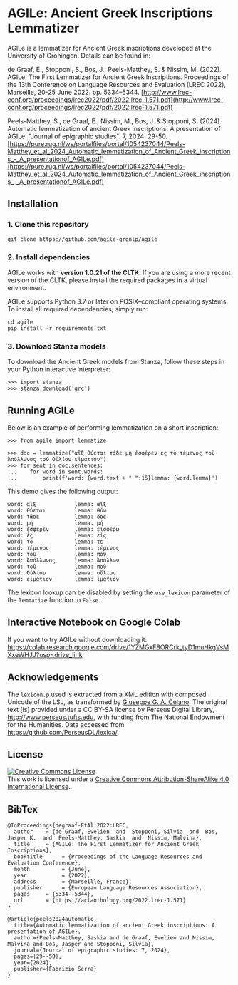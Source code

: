 
# AGILe: Ancient Greek Inscriptions Lemmatizer
AGILe is a lemmatizer for Ancient Greek inscriptions developed at the University of Groningen. Details can be found in:

de Graaf, E., Stopponi, S., Bos, J., Peels-Matthey, S. & Nissim, M. (2022). AGILe: The First Lemmatizer for Ancient Greek Inscriptions. Proceedings of the 13th Conference on Language Resources and Evaluation (LREC 2022), Marseille, 20-25 June 2022. pp. 5334–5344. [http://www.lrec-conf.org/proceedings/lrec2022/pdf/2022.lrec-1.571.pdf](http://www.lrec-conf.org/proceedings/lrec2022/pdf/2022.lrec-1.571.pdf)

Peels-Matthey, S., de Graaf, E., Nissim, M., Bos, J. & Stopponi, S. (2024). Automatic lemmatization of ancient Greek inscriptions: A presentation of AGILe. "Journal of epigraphic studies". 7, 2024: 29-50. [https://pure.rug.nl/ws/portalfiles/portal/1054237044/Peels-Matthey_et_al_2024_Automatic_lemmatization_of_Ancient_Greek_inscriptions_-_A_presentationof_AGILe.pdf](https://pure.rug.nl/ws/portalfiles/portal/1054237044/Peels-Matthey_et_al_2024_Automatic_lemmatization_of_Ancient_Greek_inscriptions_-_A_presentationof_AGILe.pdf)


## Installation
### 1. Clone this repository
```
git clone https://github.com/agile-gronlp/agile
```

### 2. Install dependencies
AGILe works with **version 1.0.21 of the CLTK**. If you are using a more recent version of the CLTK, please install the required packages in a virtual environment.

AGILe supports Python 3.7 or later on POSIX–compliant operating systems. To install all required dependencies, simply run:

```
cd agile
pip install -r requirements.txt
```

### 3. Download Stanza models
To download the Ancient Greek models from Stanza, follow these steps in your Python interactive interpreter:

```
>>> import stanza
>>> stanza.download('grc')
```

## Running AGILe
Below is an example of performing lemmatization on a short inscription:

```
>>> from agile import lemmatize

>>> doc = lemmatize("αἲξ θύεται τάδε μὴ ἐσφέρεν ἐς τὸ τέμενος τοῦ Ἀπόλλωνος τοῦ Οὐλίου εἱμάτιον")
>>> for sent in doc.sentences:
...    for word in sent.words:
...        print(f'word: {word.text + " ":15}lemma: {word.lemma}')
```

This demo gives the following output:
```
word: αἲξ            lemma: αἴξ
word: θύεται         lemma: θύω
word: τάδε           lemma: ὅδε
word: μὴ             lemma: μή
word: ἐσφέρεν        lemma: εἰσφέρω
word: ἐς             lemma: εἰς
word: τὸ             lemma: τε
word: τέμενος        lemma: τέμενος
word: τοῦ            lemma: ποῦ
word: Ἀπόλλωνος      lemma: Ἀπόλλων
word: τοῦ            lemma: ποῦ
word: Οὐλίου         lemma: οὔλιος
word: εἱμάτιον       lemma: ἱμάτιον
```
The lexicon lookup can be disabled by setting the `use_lexicon` parameter of the `lemmatize` function to `False`.

## Interactive Notebook on Google Colab
If you want to try AGILe without downloading it: https://colab.research.google.com/drive/1YZMGxF8ORCrk_tyD1muHkgVsMXxeWHJJ?usp=drive_link

## Acknowledgements
The `lexicon.p` used is extracted from a XML edition with composed Unicode of the LSJ, as transformed by [Giuseppe G. A. Celano](https://github.com/gcelano/LSJ_GreekUnicode). The original text [is] provided under a CC BY-SA license by Perseus Digital Library, http://www.perseus.tufts.edu, with funding from The National Endowment for the Humanities.
Data accessed from https://github.com/PerseusDL/lexica/.

## License
[![Creative Commons License](https://licensebuttons.net/l/by-sa/4.0/88x31.png)](https://creativecommons.org/licenses/by-sa/4.0/)<br />
This work is licensed under a [Creative Commons Attribution-ShareAlike 4.0 International License](https://creativecommons.org/licenses/by-sa/4.0/).

## BibTex
```
@InProceedings{degraaf-EtAl:2022:LREC,
  author    = {de Graaf, Evelien  and  Stopponi, Silvia  and  Bos, Jasper K.  and  Peels-Matthey, Saskia  and  Nissim, Malvina},
  title     = {AGILe: The First Lemmatizer for Ancient Greek Inscriptions},
  booktitle      = {Proceedings of the Language Resources and Evaluation Conference},
  month          = {June},
  year           = {2022},
  address        = {Marseille, France},
  publisher      = {European Language Resources Association},
  pages     = {5334--5344},
  url       = {https://aclanthology.org/2022.lrec-1.571}
}
```

```
@article{peels2024automatic,
  title={Automatic lemmatization of ancient Greek inscriptions: A presentation of AGILe},
  author={Peels-Matthey, Saskia and de Graaf, Evelien and Nissim, Malvina and Bos, Jasper and Stopponi, Silvia},
  journal={Journal of epigraphic studies: 7, 2024},
  pages={29--50},
  year={2024},
  publisher={Fabrizio Serra}
}
```
